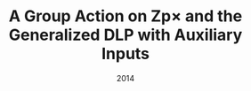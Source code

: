 ---
title: "A Group Action on Zp× and the Generalized DLP with Auxiliary Inputs"
collection: publications
date: 2014
venue: 'SAC 2013'
paperurl: 'http://yongsoosong.github.io/files/dlpwai.pdf'
---